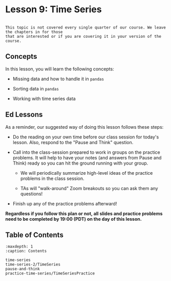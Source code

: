 # <i class="fas fa-book fa-fw"></i> Lesson 9: Time Series

```{note}

This topic is not covered every single quarter of our course. We leave the chapters in for those
that are interested or if you are covering it in your version of the course.
```

## Concepts

In this lesson, you will learn the following concepts:

- Missing data and how to handle it in `pandas`

- Sorting data in `pandas`

- Working with time series data

## Ed Lessons

As a reminder, our suggested way of doing this lesson follows these steps:

- Do the reading on your own time before our class session for today's lesson. Also, respond to the "Pause and Think" question.

- Call into the class-session prepared to work in groups on the practice problems. It will help to have your notes (and answers from Pause and Think) ready so you can hit the ground running with your group.

  - We will periodically summarize high-level ideas of the practice problems in the class session.

  - TAs will "walk-around" Zoom breakouts so you can ask them any questions!

- Finish up any of the practice problems afterward!

**Regardless if you follow this plan or not, all slides and practice problems need to be completed by 19:00 (PDT) on the day of this lesson.**

## Table of Contents

```{toctree}
:maxdepth: 1
:caption: Contents

time-series
time-series-2/TimeSeries
pause-and-think
practice-time-series/TimeSeriesPractice
```
